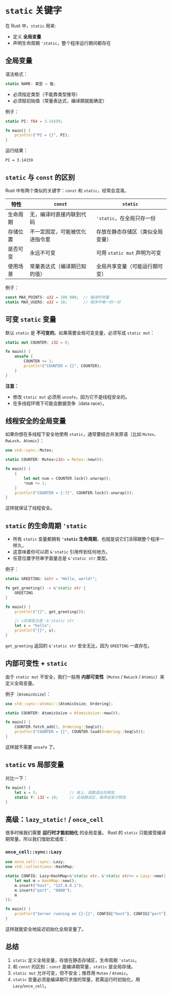 # **`static` 关键字**

在 Rust 中，`static` 用来:

* 定义 **全局变量**
* 声明生命周期 `'static`，整个程序运行期间都存在

## 全局变量

语法格式：

```rust
static NAME: 类型 = 值;
```

* 必须指定类型（不能靠类型推导）
* 必须赋初始值（常量表达式，编译期就能确定）

例子：

```rust
static PI: f64 = 3.14159;

fn main() {
    println!("PI = {}", PI);
}
```

运行结果：

```
PI = 3.14159
```


## `static` 与 `const` 的区别

Rust 中有两个类似的关键字：`const` 和 `static`，经常会混淆。

| 特性   | `const`         | `static`              |
| ---- | --------------- | --------------------- |
| 生命周期 | 无，编译时直接内联到代码    | `'static`，在全局只存一份     |
| 存储位置 | 不一定固定，可能被优化进指令里 | 存放在静态存储区（类似全局变量）      |
| 是否可变 | 永远不可变           | 可用 `static mut` 声明为可变 |
| 使用场景 | 常量表达式（编译期已知的值）  | 全局共享变量（可能运行期可变）       |

例子：

```rust
const MAX_POINTS: u32 = 100_000;  // 编译时常量
static MAX_USERS: u32 = 10;       // 程序中唯一的一份
```



## 可变 `static` 变量

默认 `static` 是 **不可变的**。如果需要全局可变变量，必须写成 `static mut`：

```rust
static mut COUNTER: i32 = 0;

fn main() {
    unsafe {
        COUNTER += 1;
        println!("COUNTER = {}", COUNTER);
    }
}
```

**注意：**

* 修改 `static mut` 必须用 `unsafe`，因为它不是线程安全的。
* 在多线程环境下可能会数据竞争（data race）。


## 线程安全的全局变量

如果你想在多线程下安全地使用 `static`，通常要结合并发原语（比如 `Mutex`、`RwLock`、`Atomic`）：

```rust
use std::sync::Mutex;

static COUNTER: Mutex<i32> = Mutex::new(0);

fn main() {
    {
        let mut num = COUNTER.lock().unwrap();
        *num += 1;
    }
    println!("COUNTER = {:?}", COUNTER.lock().unwrap());
}
```

这样就保证了线程安全。


## `static` 的生命周期 `'static`

* 所有 `static` 变量都拥有 **`'static` 生命周期**，也就是说它们活得跟整个程序一样久。
* 这意味着你可以把 `&'static` 引用传到任何地方。
* 任意位置字符串字面量总是 `&'static str` 类型。

例子：

```rust
static GREETING: &str = "Hello, world!";

fn get_greeting() -> &'static str {
    GREETING
}

fn main() {
    println!("{}", get_greeting());

    // s的类型也是：&'static str
    let s = "hello";
    println!("{}", s);
}
```

`get_greeting` 返回的 `&'static str` 安全无比，因为 `GREETING` 一直存在。


## 内部可变性 + `static`

由于 `static mut` 不安全，我们一般用 **内部可变性**（`Mutex` / `RwLock` / `Atomic`）来定义全局变量。

例子（`AtomicUsize`）：

```rust
use std::sync::atomic::{AtomicUsize, Ordering};

static COUNTER: AtomicUsize = AtomicUsize::new(0);

fn main() {
    COUNTER.fetch_add(1, Ordering::SeqCst);
    println!("COUNTER = {}", COUNTER.load(Ordering::SeqCst));
}
```

这样就不需要 `unsafe` 了。


## `static` vs 局部变量

对比一下：

```rust
fn main() {
    let x = 5;              // 栈上，函数退出后释放
    static Y: i32 = 10;     // 全局静态区，程序结束才释放
}
```


## 高级：`lazy_static!` / `once_cell`

很多时候我们需要 **运行时才能初始化** 的全局变量。
Rust 的 `static` 只能接受编译期常量，所以我们借助宏或库：

### `once_cell::sync::Lazy`

```rust
use once_cell::sync::Lazy;
use std::collections::HashMap;

static CONFIG: Lazy<HashMap<&'static str, &'static str>> = Lazy::new(|| {
    let mut m = HashMap::new();
    m.insert("host", "127.0.0.1");
    m.insert("port", "8080");
    m
});

fn main() {
    println!("Server running on {}:{}", CONFIG["host"], CONFIG["port"]);
}
```

这样就能安全地延迟初始化全局变量了。


## 总结

1. `static` 定义全局变量，存放在静态存储区，生命周期 `'static`。
2. 和 `const` 的区别：`const` 是编译期常量，`static` 是全局存储。
3. `static mut` 允许可变，但不安全；推荐用 `Mutex` / `Atomic`。
4. `static` 变量必须是编译期可求值的常量，若需运行时初始化，用 `Lazy`/`once_cell`。
